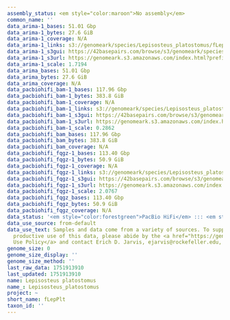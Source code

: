```yaml
---
assembly_status: <em style="color:maroon">No assembly</em>
common_name: ''
data_arima-1_bases: 51.01 Gbp
data_arima-1_bytes: 27.6 GiB
data_arima-1_coverage: N/A
data_arima-1_links: s3://genomeark/species/Lepisosteus_platostomus/fLepPlt1/genomic_data/arima/<br>
data_arima-1_s3gui: https://42basepairs.com/browse/s3/genomeark/species/Lepisosteus_platostomus/fLepPlt1/genomic_data/arima/
data_arima-1_s3url: https://genomeark.s3.amazonaws.com/index.html?prefix=species/Lepisosteus_platostomus/fLepPlt1/genomic_data/arima/
data_arima-1_scale: 1.7194
data_arima_bases: 51.01 Gbp
data_arima_bytes: 27.6 GiB
data_arima_coverage: N/A
data_pacbiohifi_bam-1_bases: 117.96 Gbp
data_pacbiohifi_bam-1_bytes: 383.8 GiB
data_pacbiohifi_bam-1_coverage: N/A
data_pacbiohifi_bam-1_links: s3://genomeark/species/Lepisosteus_platostomus/fLepPlt1/genomic_data/pacbio_hifi/<br>
data_pacbiohifi_bam-1_s3gui: https://42basepairs.com/browse/s3/genomeark/species/Lepisosteus_platostomus/fLepPlt1/genomic_data/pacbio_hifi/
data_pacbiohifi_bam-1_s3url: https://genomeark.s3.amazonaws.com/index.html?prefix=species/Lepisosteus_platostomus/fLepPlt1/genomic_data/pacbio_hifi/
data_pacbiohifi_bam-1_scale: 0.2862
data_pacbiohifi_bam_bases: 117.96 Gbp
data_pacbiohifi_bam_bytes: 383.8 GiB
data_pacbiohifi_bam_coverage: N/A
data_pacbiohifi_fqgz-1_bases: 113.40 Gbp
data_pacbiohifi_fqgz-1_bytes: 50.9 GiB
data_pacbiohifi_fqgz-1_coverage: N/A
data_pacbiohifi_fqgz-1_links: s3://genomeark/species/Lepisosteus_platostomus/fLepPlt1/genomic_data/pacbio_hifi/<br>
data_pacbiohifi_fqgz-1_s3gui: https://42basepairs.com/browse/s3/genomeark/species/Lepisosteus_platostomus/fLepPlt1/genomic_data/pacbio_hifi/
data_pacbiohifi_fqgz-1_s3url: https://genomeark.s3.amazonaws.com/index.html?prefix=species/Lepisosteus_platostomus/fLepPlt1/genomic_data/pacbio_hifi/
data_pacbiohifi_fqgz-1_scale: 2.0767
data_pacbiohifi_fqgz_bases: 113.40 Gbp
data_pacbiohifi_fqgz_bytes: 50.9 GiB
data_pacbiohifi_fqgz_coverage: N/A
data_status: '<em style="color:forestgreen">PacBio HiFi</em> ::: <em style="color:forestgreen">Arima</em>'
data_use_source: from-default
data_use_text: Samples and data come from a variety of sources. To support fair and
  productive use of this data, please abide by the <a href="https://genome10k.soe.ucsc.edu/data-use-policies/">Data
  Use Policy</a> and contact Erich D. Jarvis, ejarvis@rockefeller.edu, with any questions.
genome_size: 0
genome_size_display: ''
genome_size_method: ''
last_raw_data: 1751913910
last_updated: 1751913910
name: Lepisosteus platostomus
name_: Lepisosteus_platostomus
project: ~
short_name: fLepPlt
taxon_id: ''
---
```

